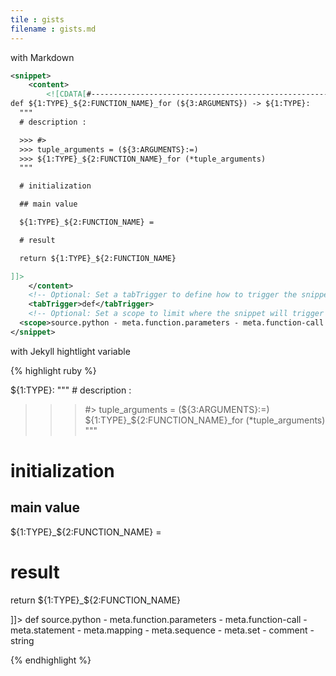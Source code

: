 ```yaml
---
tile : gists
filename : gists.md
---
```


with Markdown

```xml
<snippet>
	<content>
		<![CDATA[#--------------------------------------------------------------------------------------------------------------------------------------------
def ${1:TYPE}_${2:FUNCTION_NAME}_for (${3:ARGUMENTS}) -> ${1:TYPE}:
  """
  # description :

  >>> #>
  >>> tuple_arguments = (${3:ARGUMENTS}:=)
  >>> ${1:TYPE}_${2:FUNCTION_NAME}_for (*tuple_arguments)
  """

  # initialization

  ## main value

  ${1:TYPE}_${2:FUNCTION_NAME} =

  # result

  return ${1:TYPE}_${2:FUNCTION_NAME}

]]>
	</content>
	<!-- Optional: Set a tabTrigger to define how to trigger the snippet -->
	<tabTrigger>def</tabTrigger>
	<!-- Optional: Set a scope to limit where the snippet will trigger -->
  <scope>source.python - meta.function.parameters - meta.function-call - meta.statement - meta.mapping - meta.sequence - meta.set - comment - string</scope>
</snippet>
```
with Jekyll hightlight variable

{% highlight ruby %}


<snippet>
	<content>
		<![CDATA[#--------------------------------------------------------------------------------------------------------------------------------------------
def ${1:TYPE}_${2:FUNCTION_NAME}_for (${3:ARGUMENTS}) -> ${1:TYPE}:
  """
  # description :

  >>> #>
  >>> tuple_arguments = (${3:ARGUMENTS}:=)
  >>> ${1:TYPE}_${2:FUNCTION_NAME}_for (*tuple_arguments)
  """

  # initialization

  ## main value

  ${1:TYPE}_${2:FUNCTION_NAME} =

  # result

  return ${1:TYPE}_${2:FUNCTION_NAME}

]]>
	</content>
	<!-- Optional: Set a tabTrigger to define how to trigger the snippet -->
	<tabTrigger>def</tabTrigger>
	<!-- Optional: Set a scope to limit where the snippet will trigger -->
  <scope>source.python - meta.function.parameters - meta.function-call - meta.statement - meta.mapping - meta.sequence - meta.set - comment - string</scope>
</snippet>

{% endhighlight %}
